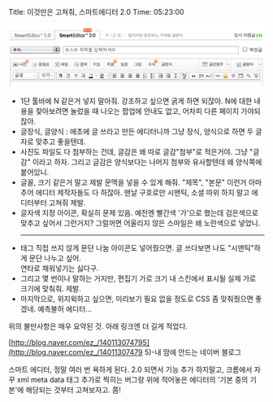 Title: 이것만은 고쳐줘, 스마트에디터 2.0
Time: 05:23:00

![](Screen_shot_2010-11-08_at_5.11.31_AM.png)

  

  * 1단 툴바에 N 같은거 넣지 말아줘. 강조하고 싶으면 굵게 하면 되잖아. N에 대한 내용을 찾아보려면 눌렀을 때 나오는 팝업에 안내도 없고, 어차피 다른 페이지 가야되잖아.
  * 글장식, 글양식 : 애초에 글 쓰라고 만든 에디터니까 그냥 장식, 양식으로 하면 두 글자로 맞추고 좋을텐데.
  * 사진도 파일도 다 첨부하는 건데, 글감은 왜 따로 글감"첨부"로 적은거야. 그냥 "글감" 이라고 하자. 그리고 글감은 양식보다는 나머지 첨부와 유사할텐데 왜 양식쪽에 붙어있니.
  * 글꼴, 크기 같은거 말고 제발 문맥을 넣을 수 있게 해줘. "제목", "본문" 이런거 아마추어 에디터 제작자들도 다 하잖아. 맨날 구호로만 시맨틱, 소셜 따위 하지 말고 에디터부터 고쳐줘 제발.
  * 글자색 지정 아이콘, 확실히 문제 있음. 예전엔 빨간색 '가'으로 했는데 검은색으로 맞추고 싶어서 그런거지? 그럴꺼면 어울리지 않은 스마일은 왜 노란색으로 넣었니.
  * <hr>태그 직접 쓰지 않게 문단 나눔 아이콘도 넣어줬으면. 글 쓰다보면 나도 "시맨틱"하게 문단 나누고 싶어. <br> 연타로 채워넣기는 싫다구.
  * 그리고 몇 번이나 말하는 거지만, 편집기 가로 크기 내 스킨에서 표시될 실제 가로 크기에 맞춰줘. 제발.
  * 마지막으로, 위지윅하고 싶으면, 미리보기 필요 없을 정도로 CSS 좀 맞춰줬으면 좋겠네. 예측불허 에디터...

위의 불만사항은 매우 요약된 것. 아래 링크엔 더 길게 적었다.

[http://blog.naver.com/ez_/140113074795](http://blog.naver.com/ez_/14011307479
5)-내 맘에 안드는 네이버 블로그

  

  

스마트 에디터, 정말 여러 번 욕하게 된다. 2.0 되면서 기능 추가 하지말고, 크롬에서 자꾸 xml meta data 태그 추가로 찍히는
버그랑 위에 적어놓은 에디터의 '기본 중의 기본'에 해당되는 것부터 고쳐보자고. 쫌!

  

  


